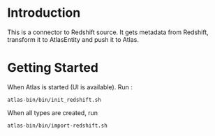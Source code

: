 # Introduction

This is a connector to Redshift source.
It gets metadata from Redshift, transform it to AtlasEntity and push it to Atlas.

# Getting Started

When Atlas is started (UI is available).
Run :
```
atlas-bin/bin/init_redshift.sh
```
When all types are created, run

```
atlas-bin/bin/import-redshift.sh
```